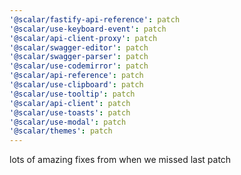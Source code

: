 ```yaml
---
'@scalar/fastify-api-reference': patch
'@scalar/use-keyboard-event': patch
'@scalar/api-client-proxy': patch
'@scalar/swagger-editor': patch
'@scalar/swagger-parser': patch
'@scalar/use-codemirror': patch
'@scalar/api-reference': patch
'@scalar/use-clipboard': patch
'@scalar/use-tooltip': patch
'@scalar/api-client': patch
'@scalar/use-toasts': patch
'@scalar/use-modal': patch
'@scalar/themes': patch
---
```


lots of amazing fixes from when we missed last patch
